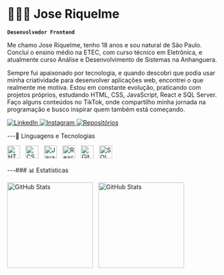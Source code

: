 # 🧑🏻‍💻 Jose Riquelme

**`Desenvolvedor Frontend`**

Me chamo Jose Riquelme, tenho 18 anos e sou natural de São Paulo. Concluí o ensino médio na ETEC, com curso técnico em Eletrônica, e atualmente curso Análise e Desenvolvimento de Sistemas na Anhanguera.

Sempre fui apaixonado por tecnologia, e quando descobri que podia usar minha criatividade para desenvolver aplicações web, encontrei o que realmente me motiva. Estou em constante evolução, praticando com projetos próprios, estudando HTML, CSS, JavaScript, React e SQL Server.  
Faço alguns conteúdos no TikTok, onde compartilho minha jornada na programação e busco inspirar quem também está começando.

<p align="left">
  <a href="https://www.linkedin.com/in/jos%C3%A9-riquelme-ba00a42b4">
    <img
      alt="LinkedIn"
      title="LinkedIn"
      src="https://img.shields.io/badge/LinkedIn-0A66C2?style=for-the-badge&logo=linkedin&logoColor=white"
    />
  </a>
  
  <a href="https://www.instagram.com/rikewzx">
    <img
      alt="Instagram"
      title="Instagram"
      src="https://img.shields.io/badge/Instagram-E4405F?style=for-the-badge&logo=instagram&logoColor=white"
    />
  </a>
  
  <a href="https://github.com/Rikewzx?tab=repositories">
    <img
      alt="Repositórios"
      title="Meus repositórios"
      src="https://img.shields.io/badge/GitHub-Repositórios-181717?style=for-the-badge&logo=github&logoColor=white"
    />
  </a>
</p>

---🤖 Linguagens e Tecnologias

<img
  align="left"
  alt="HTML"
  title="HTML"
  width="30px"
  style="padding-right: 10px"
  src="https://cdn.jsdelivr.net/gh/devicons/devicon@latest/icons/html5/html5-original.svg"
/>
<img
  align="left"
  alt="CSS"
  title="CSS"
  width="30px"
  style="padding-right: 10px"
  src="https://cdn.jsdelivr.net/gh/devicons/devicon@latest/icons/css3/css3-original.svg"
/>
<img
  align="left"
  alt="JavaScript"
  title="JavaScript"
  width="30px"
  style="padding-right: 10px"
  src="https://cdn.jsdelivr.net/gh/devicons/devicon@latest/icons/javascript/javascript-original.svg"
/>
<img
  align="left"
  alt="React"
  title="React"
  width="30px"
  style="padding-right: 10px"
  src="https://cdn.jsdelivr.net/gh/devicons/devicon@latest/icons/react/react-original.svg"
/>

<img
  align="left"
  alt="Git"
  title="Git"
  width="30px"
  style="padding-right: 10px"
  src="https://cdn.jsdelivr.net/gh/devicons/devicon@latest/icons/git/git-original.svg"
/>

<img
  align="left"
  alt="SQL SERVER"
  title="SQLSERVER"
  width="30px"
  style="padding-right: 10px"
  src="https://cdn.jsdelivr.net/gh/devicons/devicon@latest/icons/microsoftsqlserver/microsoftsqlserver-original.svg"
/>
<br />
<br />

---### 📊 Estatísticas

<p>
  <img
    align="left"
    alt="GitHub Stats"
    height="200"
    style="padding-right: 10px"
    src="https://github-readme-stats.vercel.app/api?username=Rikewzx&show_icons=true&theme=tokyonight&include_all_commits=true&locale=pt-br"
  />

<img
    align="left"
    alt="GitHub Stats"
    height="200"
    src="https://github-readme-stats.vercel.app/api/top-langs/?username=Rikewzx&theme=tokyonight&layout=compact&custom_title=Tecnologias&langs_count=9"
  />

</p>
